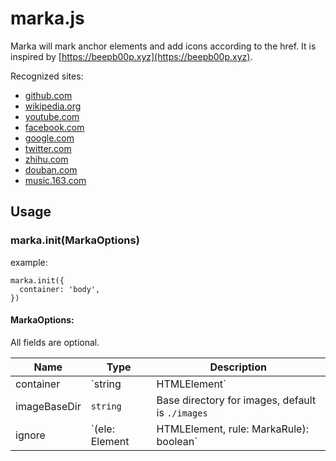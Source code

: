 # marka.js

Marka will mark anchor elements and add icons according to the href. It is inspired by [https://beepb00p.xyz](https://beepb00p.xyz).

Recognized sites:

- [github.com](https://github.com/)
- [wikipedia.org](https://en.wikipedia.org/)
- [youtube.com](https://youtube.com/)
- [facebook.com](https://facebook.com/)
- [google.com](https://google.com/)
- [twitter.com](https://twitter.com/)
- [zhihu.com](https://zhihu.com/)
- [douban.com](https://douban.com/)
- [music.163.com](https://music.163.com/)

## Usage

### marka.init(MarkaOptions)

example:

```
marka.init({
  container: 'body',
})
```

#### MarkaOptions:

All fields are optional.

| Name      | Type   | Description                                                              |
|-----------|--------|----------------------------------------------------------------------------|
| container | `string | HTMLElement` | marka container, marking will only affect elements inside it |
| imageBaseDir | `string` | Base directory for images, default is `./images` |
| ignore | `(ele: Element | HTMLElement, rule: MarkaRule): boolean` | If returned `true`, the element will be ignored |
